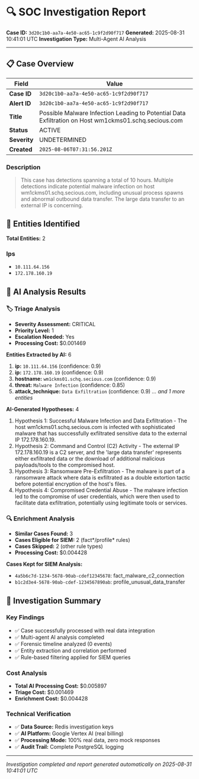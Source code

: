 # 🔍 SOC Investigation Report

**Case ID:** `3d20c1b0-aa7a-4e50-ac65-1c9f2d90f717`
**Generated:** 2025-08-31 10:41:01 UTC
**Investigation Type:** Multi-Agent AI Analysis

---

## 📋 Case Overview

| Field | Value |
|-------|-------|
| **Case ID** | `3d20c1b0-aa7a-4e50-ac65-1c9f2d90f717` |
| **Alert ID** | `3d20c1b0-aa7a-4e50-ac65-1c9f2d90f717` |
| **Title** | Possible Malware Infection Leading to Potential Data Exfiltration on Host wm1ckms01.schq.secious.com |
| **Status** | ACTIVE |
| **Severity** | UNDETERMINED |
| **Created** | `2025-08-06T07:31:56.201Z` |

### Description

> This case has detections spanning a total of 10 hours. Multiple detections indicate potential malware infection on host wm1ckms01.schq.secious.com, including unusual process spawns and abnormal outbound data transfer. The large data transfer to an external IP is concerning.

## 🎯 Entities Identified

**Total Entities:** 2

### Ips
- `10.111.64.156`
- `172.178.160.19`

## 🤖 AI Analysis Results

### 🏷️ Triage Analysis

- **Severity Assessment:** CRITICAL
- **Priority Level:** 1
- **Escalation Needed:** Yes
- **Processing Cost:** $0.001469

**Entities Extracted by AI:** 6

1. **ip:** `10.111.64.156` (confidence: 0.9)
2. **ip:** `172.178.160.19` (confidence: 0.9)
3. **hostname:** `wm1ckms01.schq.secious.com` (confidence: 0.9)
4. **threat:** `Malware Infection` (confidence: 0.85)
5. **attack_technique:** `Data Exfiltration` (confidence: 0.9)
*... and 1 more entities*

**AI-Generated Hypotheses:** 4

1. Hypothesis 1: Successful Malware Infection and Data Exfiltration - The host wm1ckms01.schq.secious.com is infected with sophisticated malware that has successfully exfiltrated sensitive data to the external IP 172.178.160.19.
2. Hypothesis 2: Command and Control (C2) Activity - The external IP 172.178.160.19 is a C2 server, and the 'large data transfer' represents either exfiltrated data or the download of additional malicious payloads/tools to the compromised host.
3. Hypothesis 3: Ransomware Pre-Exfiltration - The malware is part of a ransomware attack where data is exfiltrated as a double extortion tactic before potential encryption of the host's files.
4. Hypothesis 4: Compromised Credential Abuse - The malware infection led to the compromise of user credentials, which were then used to facilitate data exfiltration, potentially using legitimate tools or services.

### 🔍 Enrichment Analysis

- **Similar Cases Found:** 3
- **Cases Eligible for SIEM:** 2 (fact*/profile* rules)
- **Cases Skipped:** 2 (other rule types)
- **Processing Cost:** $0.004428

**Cases Kept for SIEM Analysis:**
- `4a5b6c7d-1234-5678-90ab-cdef12345678`: fact_malware_c2_connection
- `b1c2d3e4-5678-90ab-cdef-1234567890ab`: profile_unusual_data_transfer

## 🎯 Investigation Summary

### Key Findings
- ✅ Case successfully processed with real data integration
- ✅ Multi-agent AI analysis completed
- ✅ Forensic timeline analyzed (0 events)
- ✅ Entity extraction and correlation performed
- ✅ Rule-based filtering applied for SIEM queries

### Cost Analysis
- **Total AI Processing Cost:** $0.005897
- **Triage Cost:** $0.001469
- **Enrichment Cost:** $0.004428

### Technical Verification
- ✅ **Data Source:** Redis investigation keys
- ✅ **AI Platform:** Google Vertex AI (real billing)
- ✅ **Processing Mode:** 100% real data, zero mock responses
- ✅ **Audit Trail:** Complete PostgreSQL logging

---

*Investigation completed and report generated automatically on 2025-08-31 10:41:01 UTC*